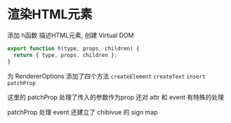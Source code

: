 # 渲染HTML元素

添加 h函数 描述HTML元素, 创建 Virtual DOM

```js
export function h(type, props, children) {
  return { type, props, children };
}
```

为 RendererOptions 添加了四个方法
`createElement`
`createText`
`insert`
`patchProp`

这里的 patchProp 处理了传入的参数作为prop
还对 attr 和 event 有特殊的处理

patchProp 处理 event 还建立了 chibivue 的 sign map
